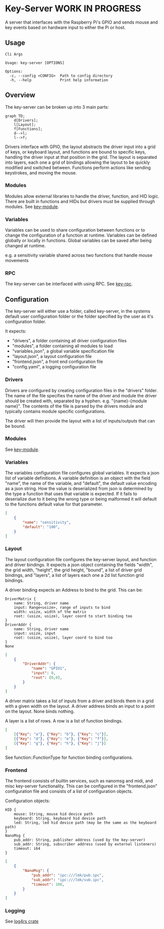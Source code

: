 # Key-Server WORK IN PROGRESS
A server that interfaces with the Raspberry Pi's GPIO and sends mouse and key events based on hardware input to either the Pi or host.

## Usage
```
Cli Args

Usage: key-server [OPTIONS]

Options:
  -c, --config <CONFIG>  Path to config directory
  -h, --help             Print help information
```

## Overview
The key-server can be broken up into 3 main parts:
```mermaid
graph TD;
    d[Drivers];
    l[Layout];
    f[Functions];
    d-->l;
    l-->f;
```
Drivers interface with GPIO, the layout abstracts the driver input into a grid of keys, or keyboard layout, and functions are bound to specific keys, handling the driver input at that position in the grid. The layout is separated into layers, each one a grid of bindings allowing the layout to be quickly modified and switched between. Functions perform actions like sending keystrokes, and moving the mouse.

### Modules
Modules allow external libraries to handle the driver, function, and HID logic. There are built in functions and HIDs but drivers must be supplied through modules. See [key-module](../../lib/key-module/).

### Variables
Variables can be used to share configuration between functions or to change the configuration of a function at runtime. Variables can be defined globally or locally in functions. Global variables can be saved after being changed at runtime.

e.g. a sensitivity variable shared across two functions that handle mouse movements

### RPC
The key-server can be interfaced with using RPC. See [key-rpc](../../lib/key-rpc/).

## Configuration
The key-server will either use a folder, called key-server, in the systems default user configuration folder or the folder specified by the user as it's configuration folder.

It expects:
- "drivers", a folder containing all driver configuration files
- "modules", a folder containing all modules to load
- "variables.json", a global variable specification file
- "layout.json", a layout configuration file
- "frontend.json", a front end configuration file
- "config.yaml", a logging configuration file


### Drivers
Drivers are configured by creating configuration files in the "drivers" folder. The name of the file specifies the name of the driver and module the driver should be created with, separated by a hyphen. e.g. "{name}-{module name}". The contents of the file is parsed by the drivers module and typically contains module specific configurations.

The driver will then provide the layout with a list of inputs/outputs that can be bound.

### Modules
 See [key-module](../../lib/key-module/).

### Variables
The variables configuration file configures global variables. It expects a json list of variable definitions. A variable definition is an object with the field "name", the name of the variable, and "default", the default value encoding as a json string. How the value is deserialized from json is determined by the type a function that uses that variable is expected. If it fails to deserialize due to it being the wrong type or being malformed it will default to the functions default value for that parameter.

```json
[
    {
        "name": "sensitivity",
        "default": "100",
    }
]
```

### Layout
The layout configuration file configures the key-server layout, and function and driver bindings. It expects a json object containing the fields "width", the grid width, "height", the grid height, "bound", a list of driver grid bindings, and "layers", a list of layers each one a 2d list function grid bindings.

A driver binding expects an Address to bind to the grid. This can be:
```
DriverMatrix {
    name: String, driver name
    input: Range<usize>, range of inputs to bind
    width: usize, width of the matrix
    root: (usize, usize), layer coord to start binding too 
}
DriverAddr {
    name: String, driver name
    input: usize, input
    root: (usize, usize), layer coord to bind too
}
None
```

```json 
[
    {
        "DriverAddr": {
            "name": "GPIO1",
            "input": 0,
            "root": [0,0],
        }
    }
]
```

A driver matrix takes a list of inputs from a driver and binds them in a grid with a given width on the layout. A driver address binds an input to a point on the layout. None binds nothing.


A layer is a list of rows. A row is a list of function bindings. 
```json
[
    [{"Key": "a"}, {"Key": "b"}, {"Key": "c"}],
    [{"Key": "d"}, {"Key": "e"}, {"Key": "f"}],
    [{"Key": "g"}, {"Key": "h"}, {"Key": "j"}]
]
```

See function::FunctionType for function binding configurations.

### Frontend
The frontend consists of builtin services, such as nanomsg and midi, and misc key-server functionality. This can be configured in the "frontend.json" configuration file and consists of a list of configuration objects.

Configuration objects:
```
HID {
    mouse: String, mouse hid device path
    keyboard: String, keyboard hid device path
    led: String, led hid device path (may be the same as the keyboard path)
}
NanoMsg {
    pub_addr: String, publisher address (used by the key-server)
    sub_addr: String, subscriber address (used by external listeners)
    timeout: i64
}
```

```json
[
    {
        "NanoMsg": {
            "pub_addr": "ipc:///lmk/pub.ipc",
            "sub_addr": "ipc:///lmk/sub.ipc",
            "timeout": 100,
        }
    }
]
```

### Logging
See [log4rs crate](https://docs.rs/log4rs/latest/log4rs/#configuration-via-a-yaml-file)